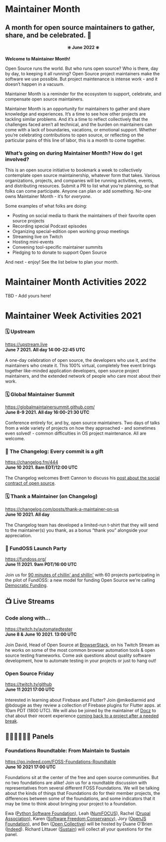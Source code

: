 # Maintainer Month

## A month for open source maintainers to gather, share, and be celebrated. 🥳

**<p align="center"> ❇️ June 2022 ❇️ </p>**

**Welcome to Maintainer Month!**

Open Source runs the world. But who runs open source? Who is there, day by day, to keeping it all running? Open Source project maintainers make the software we use possible. But project maintenance is intense work - and it doesn’t happen in a vacuum.

Maintainer Month is a reminder for the ecosystem to support, celebrate, and compensate open source maintainers.

Maintainer Month is an opportunity for maintainers to gather and share knowledge and experiences. It’s a time to see how other projects are tackling similar problems. And it’s a time to reflect collectively that the challenges faced aren’t all technical, and the burden on maintainers can come with a lack of boundaries, vacations, or emotional support. Whether you’re celebrating contributions to open source, or reflecting on the particular pains of this line of labor, this is a month to come together.

### What’s going on during Maintainer Month? How do I get involved?

This is an open source initiative to bookmark a week to collectively contemplate open source maintainership, whatever form that takes. Various organizations, projects, and companies will be running activities, events, and distributing resources. Submit a PR to list what you’re planning, so that folks can come participate. Anyone can plan or add something. No-one owns Maintainer Month - it’s for _everyone_.

Some examples of what folks are doing:

- Posting on social media to thank the maintainers of their favorite open source projects
- Recording special Podcast episodes
- Organizing special-edition open working group meetings
- Streaming live on Twitch
- Hosting mini-events
- Convening tool-specific maintainer summits
- Pledging to to donate to support Open Source

And next - enjoy! See the list below to plan your month.

# Maintainer Month Activities 2022

TBD - Add yours here!

# Maintainer Week Activities 2021

### 🗓 Upstream

https://upstream.live <br/>
**June 7 2021. All day 14:00-22:45 UTC** <br/><br/>
A one-day celebration of open source, the developers who use it, and the maintainers who create it.
This 100% virtual, completely free event brings together like-minded application developers, open source project maintainers, and the extended network of people who care most about their work.

### 🗓 Global Maintainer Summit

https://globalmaintainersummit.github.com/ <br/>
**June 8-9 2021. All day 16:00-21:30 UTC** <br/><br/>
Conference entirely for, and by, open source maintainers. Two days of talks from a wide variety of projects on how they approached - and sometimes even solved! - common difficulties in OS project maintenance. All are welcome.

### 🎤 The Changelog: Every commit is a gift

https://changelog.fm/444 <br/>
**June 10 2021. 8am EDT/12:00 UTC** <br/><br/>
The Changelog welcomes Brett Cannon to discuss his [post about the social contract of open source](https://snarky.ca/the-social-contract-of-open-source/).

### 🗓 Thank a Maintainer (on Changelog)

https://changelog.com/posts/thank-a-maintainer-on-us <br/>
**June 10 2021. All day** <br/><br/>
The Changelog team has developed a limited-run t-shirt that they will send to the maintainer(s) you thank, as a bonus “thank you” alongside your appreciation.

### 🎉 FundOSS Launch Party

https://fundoss.org/ <br/>
**June 11 2021. 9am PDT/16:00 UTC** <br/><br/>
Join us for [90 minutes of chillin' and shillin'](https://www.airmeet.com/e/6102cb30-ba5d-11eb-8132-9b664a75dbb2) with 60 projects participating in the pilot of FundOSS: a new model for funding Open Source we're calling [Democratic Funding](https://fundoss.org/blog/get-ready/).

## 📺 Live Streams

### Code along with...

https://twitch.tv/automatedtester <br/>
**June 8 & June 10 2021. 13:00 UTC** <br/><br/>
Join David, Head of Open Source at [BrowserStack](https://www.browserstack.com), on his Twitch Stream as he works on some of the most common
browser automation tools & open source testing frameworks. Come ask questions about quality software development, how to automate testing in your projects or
just to hang out!

### Open Source Friday

https://twitch.tv/github <br/>
**June 11 2021 17:00 UTC** <br/><br/>
Interested in learning about Firebase and Flutter? Join @mikediarmid and @bdougie as they review a collection of Firebase plugins for Flutter apps. at 10am PDT (1800 UTC). We will also be joined by the maintainer of [Docz](https://github.com/pedronauck/docz) to chat about their recent experience [coming back to a project after a needed break](https://github.com/pedronauck/docz/issues/1634).

## 👩‍🏫🧑‍🏫👨‍🏫 Panels

### Foundations Roundtable: From Maintain to Sustain

https://go.indeed.com/FOSS-Foundations-Roundtable <br/>
**June 10 2021 17:00 UTC** <br/><br/>
Foundations sit at the center of the free and open source communities. But no two foundations are alike! Join us for a roundtable discussion with representatives from several different FOSS Foundations. We will be talking about the kinds of things that Foundations do for their member projects, the differences between some of the foundations, and some indicators that it may be time to think about bringing your project to a foundation.

Ewa ([Python Software Foundation](https://www.python.org/psf-landing/)), Leah ([NumFOCUS](https://numfocus.org)), Rachel ([Drupal Association](http://www.drupal.org/association)), Karen ([Software Freedom Conservancy](https://sfconservancy.org)), Jory ([OpenJS Foundation](https://openjsf.org/)), and Ben ([Open Collective](https://opencollective.com/opensource)) will be hosted by Duane O'Brien ([Indeed](https://www.indeed.com/)). Richard Littauer ([Sustain](https://SustainOSS.org)) will collect all your questions for the panel.
